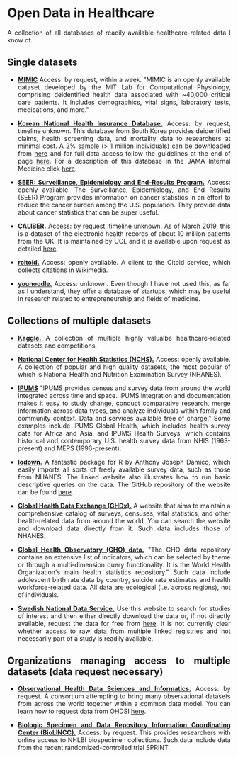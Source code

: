 # Open Data in Healthcare

<div align="justify">
  
A collection of all databases of readily available healthcare-related data I know of.



## Single datasets

* **[MIMIC](https://mimic.physionet.org/)** Access: by request, within a week. "MIMIC is an openly available dataset developed by the MIT Lab for Computational Physiology, comprising deidentified health data associated with ~40,000 critical care patients. It includes demographics, vital signs, laboratory tests, medications, and more."

* **[Korean National Health Insurance Database.](https://nhiss.nhis.or.kr/bd/ab/bdaba000eng.do)** Access: by request, timeline unknown. This database from South Korea provides deidentified claims, health screening data, and mortality data to researchers at minimal cost. A 2% sample (> 1 million individuals) can be downloaded from [here](https://nhiss.nhis.or.kr/bd/ab/bdaba022eng.do) and for full data access follow the guidelines at the end of page [here](https://nhiss.nhis.or.kr/bd/ab/bdaba032eng.do#). For a description of this database in the JAMA Internal Medicine click [here](https://jamanetwork.com/journals/jamainternalmedicine/fullarticle/2479075).

* **[SEER: Surveillance, Epidemiology and End-Results Program.](https://seer.cancer.gov/)** Access: openly available. The Surveillance, Epidemiology, and End Results (SEER) Program provides information on cancer statistics in an effort to reduce the cancer burden among the U.S. population. They provide data about cancer statistics that can be super useful.

* **[CALIBER.](https://www.ucl.ac.uk/health-informatics/caliber)** Access: by request, timeline unknown. As of March 2019, this is a dataset of the electronic health records of about 10 million patients from the UK. It is maintained by UCL and it is available upon request as detailed [here](https://www.ucl.ac.uk/health-informatics/caliber/accessing-caliber-resources).

* **[rcitoid.](https://github.com/ropenscilabs/rcitoid#rcitoid)** Access: openly available. A client to the Citoid service, which collects citations in Wikimedia.

* **[younoodle.](https://younoodle.com/)** Access: unknown. Even though  I have not used this, as far as I understand, they  offer a database of startups, which may be useful in research related to entrepreneurship and fields of medicine.



## Collections of multiple datasets

* **[Kaggle.](https://www.kaggle.com/datasets)** A collection of multiple highly valualbe healthcare-related datasets and competitions.

* **[National Center for Health Statistics (NCHS).](https://www.cdc.gov/nchs/data_access/ftp_data.htm)** Access: openly available. A collection of popular and high quality datasets, the most popular of which is National Health and Nutrition Examination Survey (NHANES).

* **[IPUMS](https://www.ipums.org/)** "IPUMS provides census and survey data from around the world integrated across time and space. IPUMS integration and documentation makes it easy to study change, conduct comparative research, merge information across data types, and analyze individuals within family and community context. Data and services available free of charge." Some examples include IPUMS Global Health, which includes health survey data for Africa and Asia, and IPUMS Health Surveys, which contains historical and contemporary U.S. health survey data from NHIS (1963-present) and MEPS (1996-present).

* **[lodown.](http://asdfree.com/)** A fantastic package for R by Anthony Joseph Damico, which easily imports all sorts of freely available survey data, such as those from NHANES. The linked website also illustrates how to run basic descriptive queries on the data. The GitHub repository of the website can be found [here](https://github.com/ajdamico/asdfree).

* **[Global Health Data Exchange (GHDx).](http://ghdx.healthdata.org/)** A website that aims to maintain a comprehensive catalog of surveys, censuses, vital statistics, and other health-related data from around the world. You can search the website and download data directly from it. Such data includes those of NHANES.

* **[Global Health Observatory (GHO) data.](http://www.who.int/gho/database/en/)** "The GHO data repository contains an extensive list of indicators, which can be selected by theme or through a multi-dimension query functionality. It is the World Health Organization's main health statistics repository." Such data include adolescent birth rate data by country, suicide rate estimates and health workforce-related data. All data are ecological (i.e. across regions), not of individuals.

* **[Swedish National Data Service.](https://snd.gu.se/en/catalogue/search)** Use this website to search for studies of interest and then either directly download the data or, if not directly available, request the data for free from [here](https://snd.gu.se/en/catalogue/order-data). It is not currently clear whether access to raw data from multiple linked registries and not necessarily part of a study is readily available.



## Organizations managing access to multiple datasets (data request necessary)

* **[Observational Health Data Sciences and Informatics.](https://www.ohdsi.org/)** Access: by request. A consortium attempting to bring many observational datasets from across the world together within a common data model. You can learn how to request data from OHDSI [here](https://www.ohdsi.org/wp-content/uploads/2016/10/NCI-OHDSI-instruction-manual2.pdf).

* **[Biologic Specimen and Data Repository Information Coordinating Center (BioLINCC).](https://biolincc.nhlbi.nih.gov/home/)** Access: by request. This provides researchers with online access to NHLBI biospecimen collections. Such data include data from the recent randomized-controlled trial SPRINT.

</div>
